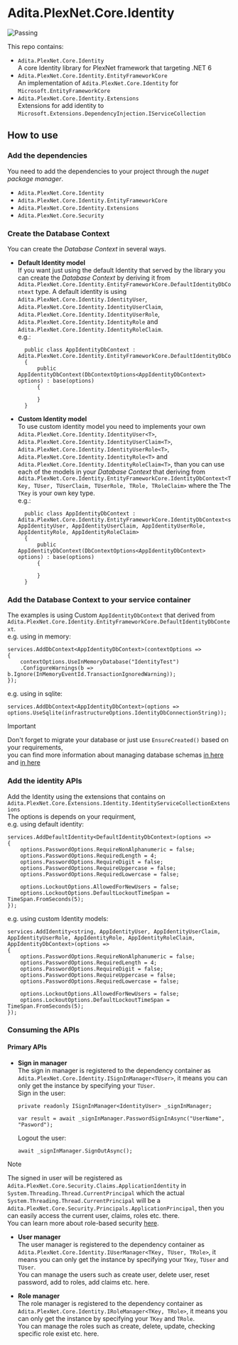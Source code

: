 # Adita.PlexNet.Core.Identity
![Passing](https://github.com/sans-eng/Adita.PlexNet.Core.Identity/actions/workflows/main.yml/badge.svg?branch=master)

This repo contains:
- `Adita.PlexNet.Core.Identity`
  <br>A core Identity library for PlexNet framework that targeting .NET 6
- `Adita.PlexNet.Core.Identity.EntityFrameworkCore`
  <br>An implementation of `Adita.PlexNet.Core.Identity` for `Microsoft.EntityFrameworkCore`
- `Adita.PlexNet.Core.Identity.Extensions`
  <br>Extensions for add identity to `Microsoft.Extensions.DependencyInjection.IServiceCollection`

## How to use

### Add the dependencies
You need to add the dependencies to your project through the *nuget package manager*.
- `Adita.PlexNet.Core.Identity`
- `Adita.PlexNet.Core.Identity.EntityFrameworkCore`
- `Adita.PlexNet.Core.Identity.Extensions`
- `Adita.PlexNet.Core.Security`

### Create the Database Context
You can create the *Database Context* in several ways.
- **Default Identity model**<br>
  If you want just using the default Identity that served by the library you can create the *Database Context* by deriving it from `Adita.PlexNet.Core.Identity.EntityFrameworkCore.DefaultIdentityDbContext` type.
  A default identity is using `Adita.PlexNet.Core.Identity.IdentityUser`, `Adita.PlexNet.Core.Identity.IdentityUserClaim`, `Adita.PlexNet.Core.Identity.IdentityUserRole`, `Adita.PlexNet.Core.Identity.IdentityRole`
  and `Adita.PlexNet.Core.Identity.IdentityRoleClaim`.<br>
  e.g.:
  ```
    public class AppIdentityDbContext : Adita.PlexNet.Core.Identity.EntityFrameworkCore.DefaultIdentityDbContext
    {
        public AppIdentityDbContext(DbContextOptions<AppIdentityDbContext> options) : base(options)
        {

        }
    }
  ```
- **Custom Identity model**<br>
  To use custom identity model you need to implements your own `Adita.PlexNet.Core.Identity.IdentityUser<T>`, `Adita.PlexNet.Core.Identity.IdentityUserClaim<T>`, `Adita.PlexNet.Core.Identity.IdentityUserRole<T>`, `Adita.PlexNet.Core.Identity.IdentityRole<T>`
  and `Adita.PlexNet.Core.Identity.IdentityRoleClaim<T>`, than you can use each of the models in your *Database Context* that deriving from `Adita.PlexNet.Core.Identity.EntityFrameworkCore.IdentityDbContext<TKey, TUser, TUserClaim, TUserRole, TRole, TRoleClaim>` where the The `TKey` is your own key type.<br>
  e.g.:
  ```
    public class AppIdentityDbContext : Adita.PlexNet.Core.Identity.EntityFrameworkCore.IdentityDbContext<string, AppIdentityUser, AppIdentityUserClaim, AppIdentityUserRole, AppIdentityRole, AppIdentityRoleClaim>
    {
        public AppIdentityDbContext(DbContextOptions<AppIdentityDbContext> options) : base(options)
        {

        }
    }
  ```

### Add the Database Context to your service container
The examples is using Custom `AppIdentityDbContext` that derived from `Adita.PlexNet.Core.Identity.EntityFrameworkCore.DefaultIdentityDbContext`.<br>
e.g. using in memory:
```
services.AddDbContext<AppIdentityDbContext>(contextOptions =>
{
    contextOptions.UseInMemoryDatabase("IdentityTest")
    .ConfigureWarnings(b => b.Ignore(InMemoryEventId.TransactionIgnoredWarning));
});
```

e.g. using in sqlite:
```
services.AddDbContext<AppIdentityDbContext>(options => options.UseSqlite(infrastructureOptions.IdentityDbConnectionString));
```

  > [!IMPORTANT]
  > Don't forget to migrate your database or just use `EnsureCreated()` based on your requirements,<br>
  > you can find more information about managing database schemas [in here](https://learn.microsoft.com/en-us/ef/core/managing-schemas/migrations/applying?tabs=dotnet-core-cli) and [in here](https://learn.microsoft.com/en-us/ef/core/managing-schemas/ensure-created)

### Add the identity APIs
Add the Identity using the extensions that contains on `Adita.PlexNet.Core.Extensions.Identity.IdentityServiceCollectionExtensions`<br>
The options is depends on your requirment,<br>
e.g. using default identity:
```
services.AddDefaultIdentity<DefaultIdentityDbContext>(options =>
{
    options.PasswordOptions.RequireNonAlphanumeric = false;
    options.PasswordOptions.RequiredLength = 4;
    options.PasswordOptions.RequireDigit = false;
    options.PasswordOptions.RequireUppercase = false;
    options.PasswordOptions.RequiredLowercase = false;

    options.LockoutOptions.AllowedForNewUsers = false;
    options.LockoutOptions.DefaultLockoutTimeSpan = TimeSpan.FromSeconds(5);
});
```

e.g. using custom Identity models:
```
services.AddIdentity<string, AppIdentityUser, AppIdentityUserClaim, AppIdentityUserRole, AppIdentityRole, AppIdentityRoleClaim, AppIdentityDbContext>(options =>
{
    options.PasswordOptions.RequireNonAlphanumeric = false;
    options.PasswordOptions.RequiredLength = 4;
    options.PasswordOptions.RequireDigit = false;
    options.PasswordOptions.RequireUppercase = false;
    options.PasswordOptions.RequiredLowercase = false;
 
    options.LockoutOptions.AllowedForNewUsers = false;
    options.LockoutOptions.DefaultLockoutTimeSpan = TimeSpan.FromSeconds(5);
});
```

### Consuming the APIs
#### Primary APIs
- **Sign in manager**<br>
  The sign in manager is registered to the dependency container as `Adita.PlexNet.Core.Identity.ISignInManager<TUser>`, it means you can only get the instance by specifying your `TUser`.<br>
  Sign in the user:
  ```
  private readonly ISignInManager<IdentityUser> _signInManager;
  ```
  ```
  var result = await _signInManager.PasswordSignInAsync("UserName", "Pasword");
  ```
  Logout the user:
  ```
  await _signInManager.SignOutAsync();
  ```

> [!NOTE]
> The signed in user will be registered as `Adita.PlexNet.Core.Security.Claims.ApplicationIdentity` in `System.Threading.Thread.CurrentPrincipal` which the actual `System.Threading.Thread.CurrentPrincipal` will be a `Adita.PlexNet.Core.Security.Principals.ApplicationPrincipal`, then you can easily access the current user, claims, roles etc. there.<br>
> You can learn more about role-based security [here](https://learn.microsoft.com/en-us/dotnet/standard/security/role-based-security).

- **User manager**<br>
  The user manager is registered to the dependency container as `Adita.PlexNet.Core.Identity.IUserManager<TKey, TUser, TRole>`, it means you can only get the instance by specifying your `TKey`, `TUser` and `TUser`.<br>
  You can manage the users such as create user, delete user, reset password, add to roles, add claims etc. here.

- **Role manager**<br>
  The role manager is registered to the dependency container as `Adita.PlexNet.Core.Identity.IRoleManager<TKey, TRole>`, it means you can only get the instance by specifying your `TKey` and `TRole`.<br>
  You can manage the roles such as create, delete, update, checking specific role exist etc. here.